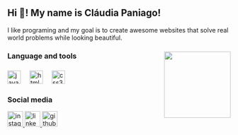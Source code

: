 <h2 align="left">Hi 👋! My name is Cláudia Paniago!</h2>

<p>I like programing and my goal is to create awesome websites that solve real world problems while looking beautiful.</p>


###

<img align="right" height="150" src="https://i.imgflip.com/65efzo.gif"  />

###

<h3 align="left"> Language and tools</h3>

###

<div align="left">
  <img src="https://cdn.jsdelivr.net/gh/devicons/devicon/icons/javascript/javascript-original.svg" height="30" alt="javascript logo"  />
  <img width="12" />
  
  <img src="https://cdn.jsdelivr.net/gh/devicons/devicon/icons/html5/html5-original.svg" height="30" alt="html5 logo"  />
  <img width="12" />
  <img src="https://cdn.jsdelivr.net/gh/devicons/devicon/icons/css3/css3-original.svg" height="30" alt="css3 logo"  />
  <img width="12" />
  

###

<h3 align="left"> Social media</h3
                                
###


<div align="left">
  <a class="apresentacao__link__links" href="https://www.instagram.com/claudiapaniago/">
  <img src="https://img.shields.io/static/v1?message=Instagram&logo=instagram&label=&color=E4405F&logoColor=white&labelColor=&style=for-the-badge" height="35" alt="instagram logo"  />

  <a href="https://www.linkedin.com/in/cl%C3%A1udia-paniago-35326294/">
  <img src="https://img.shields.io/static/v1?message=LinkedIn&logo=linkedin&label=&color=0077B5&logoColor=white&labelColor=&style=for-the-badge" height="35" alt="linkedin logo"  />
    
  <a href="https://github.com/ClaudiaCPaniago">
 <img src= "https://img.shields.io/badge/GitHub-100000?style=for-the-badge&logo=github&logoColor=white" height="35" alt="github logo"/>
</div>

###

